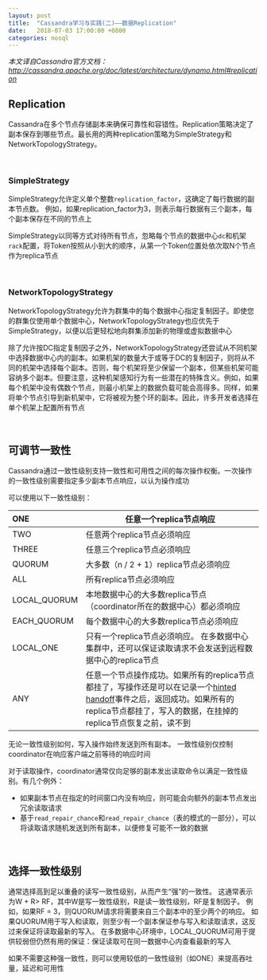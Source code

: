 ```yaml
---
layout: post
title:  "Cassandra学习与实践(二)——数据Replication"
date:   2018-07-03 17:00:00 +0800
categories: nosql
---
```


*本文译自Cassandra官方文档：http://cassandra.apache.org/doc/latest/architecture/dynamo.html#replication*

## Replication

Cassandra在多个节点存储副本来确保可靠性和容错性。Replication策略决定了副本保存到哪些节点。最长用的两种replication策略为SimpleStrategy和NetworkTopologyStrategy。

<br/>

### SimpleStrategy

SimpleStrategy允许定义单个整数`replication_factor`，这确定了每行数据的副本节点数。 例如，如果replication_factor为3，则表示每行数据有三个副本，每个副本保存在不同的节点上

SimpleStrategy以同等方式对待所有节点，忽略每个节点的数据中心`dc`和机架`rack`配置，将Token按照从小到大的顺序，从第一个Token位置处依次取N个节点作为replica节点

<br/>

### NetworkTopologyStrategy

NetworkTopologyStrategy允许为群集中的每个数据中心指定复制因子。即使您的群集仅使用单个数据中心，NetworkTopologyStrategy也应优先于SimpleStrategy，以便以后更轻松地向群集添加新的物理或虚拟数据中心

除了允许按DC指定复制因子之外，NetworkTopologyStrategy还尝试从不同机架中选择数据中心内的副本。如果机架的数量大于或等于DC的复制因子，则将从不同的机架中选择每个副本。否则，每个机架将至少保留一个副本，但某些机架可能容纳多个副本。但要注意，这种机架感知行为有一些潜在的特殊含义。例如，如果每个机架中没有偶数个节点，则最小机架上的数据负载可能会高得多。同样，如果将单个节点引导到新机架中，它将被视为整个环的副本。因此，许多开发者选择在单个机架上配置所有节点

<br/>



## 可调节一致性

Cassandra通过一致性级别支持一致性和可用性之间的每次操作权衡。一次操作的一致性级别需要指定多少副本节点响应，以认为操作成功

可以使用以下一致性级别：

| ONE          | 任意一个replica节点响应                          |
| :----------- | ---------------------------------------- |
| TWO          | 任意两个replica节点必须响应                        |
| THREE        | 任意三个replica节点必须响应                        |
| QUORUM       | 大多数（n / 2 + 1）replica节点必须响应              |
| ALL          | 所有replica节点必须响应                          |
| LOCAL_QUORUM | 本地数据中心的大多数replica节点（coordinator所在的数据中心）都必须响应 |
| EACH_QUORUM  | 每个数据中心的大多数replica节点必须响应                  |
| LOCAL_ONE    | 只有一个replica节点必须响应。 在多数据中心集群中，还可以保证读取请求不会发送到远程数据中心的replica节点 |
| ANY          | 任意一个节点操作成功。如果所有的replica节点都挂了，写操作还是可以在记录一个[hinted handoff](http://www.datastax.com/documentation/cassandra/2.0/cassandra/dml/dml_about_hh_c.html#concept_ds_ifg_jqx_zj)事件之后，返回成功。如果所有的replica节点都挂了，写入的数据，在挂掉的replica节点恢复之前，读不到 |

无论一致性级别如何，写入操作始终发送到所有副本。 一致性级别仅控制coordinator在响应客户端之前等待的响应时间

对于读取操作，coordinator通常仅向足够的副本发出读取命令以满足一致性级别。有几个例外：

- 如果副本节点在指定的时间窗口内没有响应，则可能会向额外的副本节点发出冗余读取请求
- 基于`read_repair_chance`和`read_repair_chance`（表的模式的一部分），可以将读取请求随机发送到所有副本，以便修复可能不一致的数据

<br/>

## 选择一致性级别

通常选择高到足以重叠的读写一致性级别，从而产生“强”的一致性。 这通常表示为W + R> RF，其中W是写一致性级别，R是读一致性级别，RF是复制因子。 例如，如果RF = 3，则QUORUM请求将需要来自三个副本中的至少两个的响应。 如果QUORUM用于写入和读取，则至少有一个副本保证参与写入和读取请求，这反过来保证将读取最新的写入。 在多数据中心环境中，LOCAL_QUORUM可用于提供较弱但仍然有用的保证：保证读取可在同一数据中心内查看最新的写入

如果不需要这种强一致性，则可以使用较低的一致性级别（如ONE）来提高吞吐量，延迟和可用性

